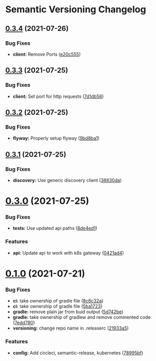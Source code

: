 # Semantic Versioning Changelog

## [0.3.4](https://github.com/JayDamon/rin-budget-service/compare/v0.3.3...v0.3.4) (2021-07-26)


### Bug Fixes

* **client:** Remove Ports ([e20c555](https://github.com/JayDamon/rin-budget-service/commit/e20c5551badb72535cb58a29d45a45e4c2964f86))

## [0.3.3](https://github.com/JayDamon/rin-budget-service/compare/v0.3.2...v0.3.3) (2021-07-25)


### Bug Fixes

* **client:** Set port for http requests ([7d1db58](https://github.com/JayDamon/rin-budget-service/commit/7d1db58aa121051355968e86ee1b6d8f6a475779))

## [0.3.2](https://github.com/JayDamon/rin-budget-service/compare/v0.3.1...v0.3.2) (2021-07-25)


### Bug Fixes

* **flyway:** Properly setup flyway ([9bd8ba1](https://github.com/JayDamon/rin-budget-service/commit/9bd8ba1e2b9cda2fc14583d276ea0f7b7e659e4a))

## [0.3.1](https://github.com/JayDamon/rin-budget-service/compare/v0.3.0...v0.3.1) (2021-07-25)


### Bug Fixes

* **discovery:** Use generic discovery client ([38830da](https://github.com/JayDamon/rin-budget-service/commit/38830daa1584acb8192c3d2fd28c091a1b003c7d))

# [0.3.0](https://github.com/JayDamon/rin-budget-service/compare/v0.2.0...v0.3.0) (2021-07-25)


### Bug Fixes

* **tests:** Use updated api paths ([8de4ed1](https://github.com/JayDamon/rin-budget-service/commit/8de4ed1111490d12538d6ae8faeb16a14be6810b))


### Features

* **api:** Update api to work with k8s gateway ([0421ad4](https://github.com/JayDamon/rin-budget-service/commit/0421ad4b5112ec782b32885d516489ab3cce1eaa))

# [0.1.0](https://github.com/JayDamon/rin-budget-service/compare/v0.0.1...v0.1.0) (2021-07-21)


### Bug Fixes

* **ci:** take ownership of gradle file ([8c6c32a](https://github.com/JayDamon/rin-budget-service/commit/8c6c32aa2ad94a7b99463145a84ccd23f01cf0e2))
* **ci:** take ownership of gradle file ([5ba1723](https://github.com/JayDamon/rin-budget-service/commit/5ba1723e5f18f279f3dfda80cbcfb4319c5449ed))
* **gradle:** remove plain jar from buid output ([5d742be](https://github.com/JayDamon/rin-budget-service/commit/5d742be108e40f8522039d267acbaf879db61649))
* **gradle:** take ownership of gradlew and remove commented code ([7edd780](https://github.com/JayDamon/rin-budget-service/commit/7edd780b11cb3b4e29b5d1856e90792371c9ce6e))
* **versioning:** change repo name in .releaserc ([21933a5](https://github.com/JayDamon/rin-budget-service/commit/21933a56067aec9debcf76c713698b161f96e2c9))


### Features

* **config:** Add circleci, semantic-release, kubernetes ([78995bf](https://github.com/JayDamon/rin-budget-service/commit/78995bff70e20e4e4ea789eca3c2dec309a8d466))
